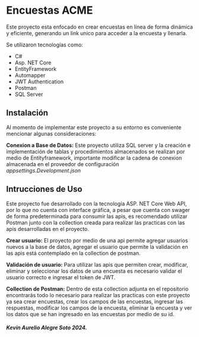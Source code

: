 # Encuestas ACME

Este proyecto esta enfocado en crear encuestas en línea de forma dinámica y eficiente, generando un link unico para acceder a la encuesta y llenarla.

Se utilizaron tecnologías como:

- C#
- Asp. NET Core
- EntityFramework
- Automapper
- JWT Authentication 
- Postman
- SQL Server

## Instalación
Al momento de implementar este proyecto a su entorno es conveniente mencionar algunas consideraciones:

**Conexion a Base de Datos:** Este proyecto utiliza SQL server y la creación e implementación de tablas y procedimientos almacenados se realizan por medio de Entityframework, importante modificar la cadena de conexion almacenada en el proveedor de configuración *appsettings.Development.json*

## Intrucciones de Uso
Este proyecto fue desarrollado con la tecnología ASP. NET Core Web API, por lo que no cuenta con interface gráfica, a pesar que cuenta con swager de forma predeterminada para consumir las apis, es recomendado utilizar Postman junto con la collection creada para realizar las practicas con las apis desarrolladas en el proyecto.

**Crear usuario:** El proyecto por medio de una api permite agregar usuarios nuevos a la base de datos, agregar el usuario que permite la validación en las apis está contemplado en la collection de postman.

**Validación de usuario:** Para utilizar las apis que permiten crear, modificar, eliminar y seleccionar los datos de una encuesta es necesario validar el usuario correcto e ingresar el token de JWT.

**Collection de Postman:** Dentro de esta collection adjunta en el repositorio encontrarás todo lo necesario para realizar las practicas con este proyecto  ya sea crear encuestas, crear los campos de las encuestas, ingresar las respuestas, modificar los campos de la encuesta, eliminar la encuesta y ver los datos que se han ingresado en las encuestas por medio de su id.

###### **Kevin Aurelio Alegre Soto 2024.**
